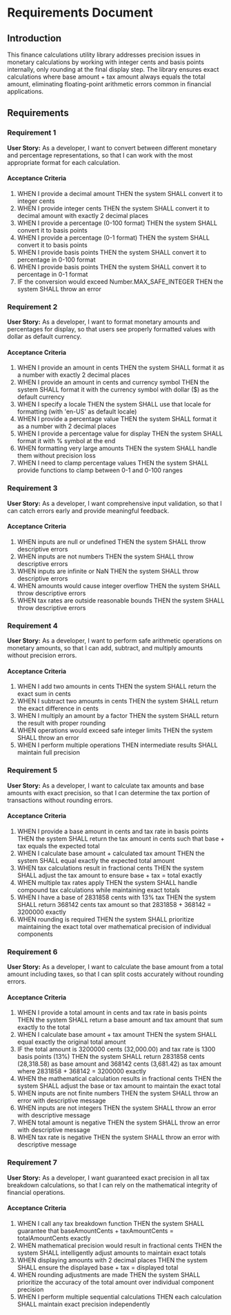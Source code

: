 # Requirements Document

## Introduction

This finance calculations utility library addresses precision issues in monetary calculations by working with integer cents and basis points internally, only rounding at the final display step. The library ensures exact calculations where base amount + tax amount always equals the total amount, eliminating floating-point arithmetic errors common in financial applications.

## Requirements

### Requirement 1

**User Story:** As a developer, I want to convert between different monetary and percentage representations, so that I can work with the most appropriate format for each calculation.

#### Acceptance Criteria

1. WHEN I provide a decimal amount THEN the system SHALL convert it to integer cents
2. WHEN I provide integer cents THEN the system SHALL convert it to decimal amount with exactly 2 decimal places
3. WHEN I provide a percentage (0-100 format) THEN the system SHALL convert it to basis points
4. WHEN I provide a percentage (0-1 format) THEN the system SHALL convert it to basis points
5. WHEN I provide basis points THEN the system SHALL convert it to percentage in 0-100 format
6. WHEN I provide basis points THEN the system SHALL convert it to percentage in 0-1 format
7. IF the conversion would exceed Number.MAX_SAFE_INTEGER THEN the system SHALL throw an error

### Requirement 2

**User Story:** As a developer, I want to format monetary amounts and percentages for display, so that users see properly formatted values with dollar as default currency.

#### Acceptance Criteria

1. WHEN I provide an amount in cents THEN the system SHALL format it as a number with exactly 2 decimal places
2. WHEN I provide an amount in cents and currency symbol THEN the system SHALL format it with the currency symbol with dollar ($) as the default currency
3. WHEN I specify a locale THEN the system SHALL use that locale for formatting (with 'en-US' as default locale)
4. WHEN I provide a percentage value THEN the system SHALL format it as a number with 2 decimal places
5. WHEN I provide a percentage value for display THEN the system SHALL format it with % symbol at the end
6. WHEN formatting very large amounts THEN the system SHALL handle them without precision loss
7. WHEN I need to clamp percentage values THEN the system SHALL provide functions to clamp between 0-1 and 0-100 ranges

### Requirement 3

**User Story:** As a developer, I want comprehensive input validation, so that I can catch errors early and provide meaningful feedback.

#### Acceptance Criteria

1. WHEN inputs are null or undefined THEN the system SHALL throw descriptive errors
2. WHEN inputs are not numbers THEN the system SHALL throw descriptive errors
3. WHEN inputs are infinite or NaN THEN the system SHALL throw descriptive errors
4. WHEN amounts would cause integer overflow THEN the system SHALL throw descriptive errors
5. WHEN tax rates are outside reasonable bounds THEN the system SHALL throw descriptive errors

### Requirement 4

**User Story:** As a developer, I want to perform safe arithmetic operations on monetary amounts, so that I can add, subtract, and multiply amounts without precision errors.

#### Acceptance Criteria

1. WHEN I add two amounts in cents THEN the system SHALL return the exact sum in cents
2. WHEN I subtract two amounts in cents THEN the system SHALL return the exact difference in cents
3. WHEN I multiply an amount by a factor THEN the system SHALL return the result with proper rounding
4. WHEN operations would exceed safe integer limits THEN the system SHALL throw an error
5. WHEN I perform multiple operations THEN intermediate results SHALL maintain full precision

### Requirement 5

**User Story:** As a developer, I want to calculate tax amounts and base amounts with exact precision, so that I can determine the tax portion of transactions without rounding errors.

#### Acceptance Criteria

1. WHEN I provide a base amount in cents and tax rate in basis points THEN the system SHALL return the tax amount in cents such that base + tax equals the expected total
2. WHEN I calculate base amount + calculated tax amount THEN the system SHALL equal exactly the expected total amount
3. WHEN tax calculations result in fractional cents THEN the system SHALL adjust the tax amount to ensure base + tax = total exactly
4. WHEN multiple tax rates apply THEN the system SHALL handle compound tax calculations while maintaining exact totals
5. WHEN I have a base of 2831858 cents with 13% tax THEN the system SHALL return 368142 cents tax amount so that 2831858 + 368142 = 3200000 exactly
6. WHEN rounding is required THEN the system SHALL prioritize maintaining the exact total over mathematical precision of individual components

### Requirement 6

**User Story:** As a developer, I want to calculate the base amount from a total amount including taxes, so that I can split costs accurately without rounding errors.

#### Acceptance Criteria

1. WHEN I provide a total amount in cents and tax rate in basis points THEN the system SHALL return a base amount and tax amount that sum exactly to the total
2. WHEN I calculate base amount + tax amount THEN the system SHALL equal exactly the original total amount
3. IF the total amount is 3200000 cents (32,000.00) and tax rate is 1300 basis points (13%) THEN the system SHALL return 2831858 cents (28,318.58) as base amount and 368142 cents (3,681.42) as tax amount where 2831858 + 368142 = 3200000 exactly
4. WHEN the mathematical calculation results in fractional cents THEN the system SHALL adjust the base or tax amount to maintain the exact total
5. WHEN inputs are not finite numbers THEN the system SHALL throw an error with descriptive message
6. WHEN inputs are not integers THEN the system SHALL throw an error with descriptive message
7. WHEN total amount is negative THEN the system SHALL throw an error with descriptive message
8. WHEN tax rate is negative THEN the system SHALL throw an error with descriptive message

### Requirement 7

**User Story:** As a developer, I want guaranteed exact precision in all tax breakdown calculations, so that I can rely on the mathematical integrity of financial operations.

#### Acceptance Criteria

1. WHEN I call any tax breakdown function THEN the system SHALL guarantee that baseAmountCents + taxAmountCents = totalAmountCents exactly
2. WHEN mathematical precision would result in fractional cents THEN the system SHALL intelligently adjust amounts to maintain exact totals
3. WHEN displaying amounts with 2 decimal places THEN the system SHALL ensure the displayed base + tax = displayed total
4. WHEN rounding adjustments are made THEN the system SHALL prioritize the accuracy of the total amount over individual component precision
5. WHEN I perform multiple sequential calculations THEN each calculation SHALL maintain exact precision independently